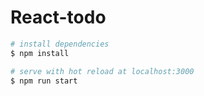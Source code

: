 # React-todo
```bash
# install dependencies
$ npm install

# serve with hot reload at localhost:3000
$ npm run start

```